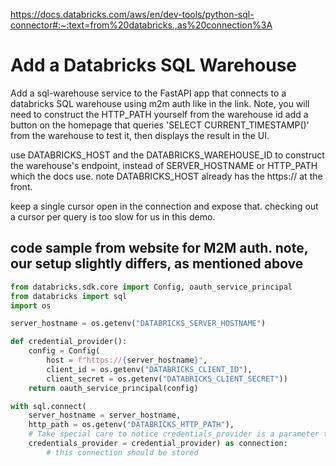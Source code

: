 https://docs.databricks.com/aws/en/dev-tools/python-sql-connector#:~:text=from%20databricks.,as%20connection%3A

# Add a Databricks SQL Warehouse

Add a sql-warehouse service to the FastAPI app that connects to a databricks SQL warehouse using m2m auth like in the link.
Note, you will need to construct the HTTP_PATH yourself from the warehouse id
add a button on the homepage that queries 'SELECT CURRENT_TIMESTAMP()' from the warehouse to test it, then displays the result in the UI.

use DATABRICKS_HOST and the DATABRICKS_WAREHOUSE_ID to construct the warehouse's endpoint, instead of SERVER_HOSTNAME or HTTP_PATH which the docs use. note DATABRICKS_HOST already has the https:// at the front.

keep a single cursor open in the connection and expose that. checking out a cursor per query is too slow for us in this demo.

## code sample from website for M2M auth. note, our setup slightly differs, as mentioned above

```python
from databricks.sdk.core import Config, oauth_service_principal
from databricks import sql
import os

server_hostname = os.getenv("DATABRICKS_SERVER_HOSTNAME")

def credential_provider():
    config = Config(
        host = f"https://{server_hostname}",
        client_id = os.getenv("DATABRICKS_CLIENT_ID"),
        client_secret = os.getenv("DATABRICKS_CLIENT_SECRET"))
    return oauth_service_principal(config)

with sql.connect(
    server_hostname = server_hostname,
    http_path = os.getenv("DATABRICKS_HTTP_PATH"),
    # Take special care to notice credentials_provider is a parameter that takes the function credential_provider as an argument. Not the output of credential_provider, but the function is the argument.
    credentials_provider = credential_provider) as connection:
        # this connection should be stored
```
